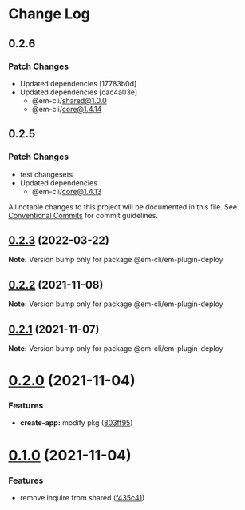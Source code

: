 # Change Log

## 0.2.6

### Patch Changes

- Updated dependencies [17783b0d]
- Updated dependencies [cac4a03e]
  - @em-cli/shared@1.0.0
  - @em-cli/core@1.4.14

## 0.2.5

### Patch Changes

- test changesets
- Updated dependencies
  - @em-cli/core@1.4.13

All notable changes to this project will be documented in this file.
See [Conventional Commits](https://conventionalcommits.org) for commit guidelines.

## [0.2.3](https://github.com/edisonLzy/em-cli/compare/@em-cli/em-plugin-deploy@0.2.2...@em-cli/em-plugin-deploy@0.2.3) (2022-03-22)

**Note:** Version bump only for package @em-cli/em-plugin-deploy

## [0.2.2](https://github.com/edisonLzy/mono-cli/compare/@em-cli/em-plugin-deploy@0.2.1...@em-cli/em-plugin-deploy@0.2.2) (2021-11-08)

**Note:** Version bump only for package @em-cli/em-plugin-deploy

## [0.2.1](https://github.com/edisonLzy/mono-cli/compare/@em-cli/em-plugin-deploy@0.2.0...@em-cli/em-plugin-deploy@0.2.1) (2021-11-07)

**Note:** Version bump only for package @em-cli/em-plugin-deploy

# [0.2.0](https://github.com/edisonLzy/mono-cli/compare/@em-cli/em-plugin-deploy@0.1.0...@em-cli/em-plugin-deploy@0.2.0) (2021-11-04)

### Features

- **create-app:** modify pkg ([803ff95](https://github.com/edisonLzy/mono-cli/commit/803ff95fcba3816e49a99ea037b69b0ba7ca1f32))

# [0.1.0](https://github.com/edisonLzy/mono-cli/compare/@em-cli/em-plugin-deploy@0.0.2...@em-cli/em-plugin-deploy@0.1.0) (2021-11-04)

### Features

- remove inquire from shared ([f435c41](https://github.com/edisonLzy/mono-cli/commit/f435c416f6bd1c331b59843b24b753dd7aaca4db))
